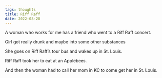 ```yaml
---
tags: thoughts
title: Riff Raff
date: 2022-08-28
---
```


A woman who works for me has a friend who went to a Riff Raff concert. 

Girl got really drunk and maybe into some other substances

She goes on Riff Raff’s tour bus and wakes up in St. Louis.

Riff Raff took her to eat at an Applebees.

And then the woman had to call her mom in KC to come get her in St. Louis.